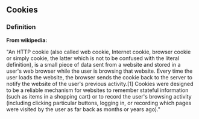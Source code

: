 ## Cookies
### Definition
**From wikipedia:**

"An HTTP cookie (also called web cookie, Internet cookie, browser cookie or simply cookie,
the latter which is not to be confused with the literal definition),
is a small piece of data sent from a website and stored in a user's web browser
while the user is browsing that website.
Every time the user loads the website,
the browser sends the cookie back to the server to notify the website of the user's previous activity.[1]
Cookies were designed to be a reliable mechanism for websites to remember stateful information
(such as items in a shopping cart) or to record the user's browsing activity
(including clicking particular buttons, logging in,
or recording which pages were visited by the user as far back as months or years ago)."